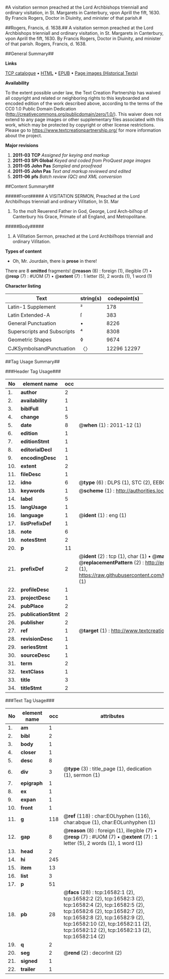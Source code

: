 #A visitation sermon preached at the Lord Archbishops trienniall and ordinary visitation, in St. Margarets in Canterbury, vpon Aprill the fift, 1630. By Francis Rogers, Doctor in Diuinity, and minister of that parish.#

##Rogers, Francis, d. 1638.##
A visitation sermon preached at the Lord Archbishops trienniall and ordinary visitation, in St. Margarets in Canterbury, vpon Aprill the fift, 1630. By Francis Rogers, Doctor in Diuinity, and minister of that parish.
Rogers, Francis, d. 1638.

##General Summary##

**Links**

[TCP catalogue](http://www.ota.ox.ac.uk/tcp/)  • 
[HTML](http://tei.it.ox.ac.uk/tcp/Texts-HTML/free/A10/A10906.html)  • 
[EPUB](http://tei.it.ox.ac.uk/tcp/Texts-EPUB/free/A10/A10906.epub) • 
[Page images (Historical Texts)](https://historicaltexts.jisc.ac.uk/eebo-99851311e)

**Availability**

To the extent possible under law, the Text Creation Partnership has waived all copyright and related or neighboring rights to this keyboarded and encoded edition of the work described above, according to the terms of the CC0 1.0 Public Domain Dedication (http://creativecommons.org/publicdomain/zero/1.0/). This waiver does not extend to any page images or other supplementary files associated with this work, which may be protected by copyright or other license restrictions. Please go to https://www.textcreationpartnership.org/ for more information about the project.

**Major revisions**

1. __2011-03__ __TCP__ *Assigned for keying and markup*
1. __2011-03__ __SPi Global__ *Keyed and coded from ProQuest page images*
1. __2011-05__ __John Pas__ *Sampled and proofread*
1. __2011-05__ __John Pas__ *Text and markup reviewed and edited*
1. __2011-06__ __pfs__ *Batch review (QC) and XML conversion*

##Content Summary##

#####Front#####
A VISITATION SERMON, Preached at the Lord Archbiſhops trienniall and ordinary Viſitation, In St. Mar
1. To the moſt Reuerend Father in God, George, Lord Arch-biſhop of Canterbury his Grace, Primate of all England, and Metropolitane.

#####Body#####

1. A Viſitation Sermon, preached at the Lord Archbiſhops trienniall and ordinary Viſitation.

**Types of content**

  * Oh, Mr. Jourdain, there is **prose** in there!

There are 8 **omitted** fragments! 
 @__reason__ (8) : foreign (1), illegible (7)  •  @__resp__ (7) : #UOM (7)  •  @__extent__ (7) : 1 letter (5), 2 words (1), 1 word (1)

**Character listing**


|Text|string(s)|codepoint(s)|
|---|---|---|
|Latin-1 Supplement|²|178|
|Latin Extended-A|ſ|383|
|General Punctuation|•|8226|
|Superscripts             and Subscripts|⁴|8308|
|Geometric Shapes|◊|9674|
|CJKSymbolsandPunctuation|〈〉|12296 12297|

##Tag Usage Summary##

###Header Tag Usage###

|No|element name|occ|attributes|
|---|---|---|---|
|1.|__author__|2||
|2.|__availability__|1||
|3.|__biblFull__|1||
|4.|__change__|5||
|5.|__date__|8| @__when__ (1) : 2011-12 (1)|
|6.|__edition__|1||
|7.|__editionStmt__|1||
|8.|__editorialDecl__|1||
|9.|__encodingDesc__|1||
|10.|__extent__|2||
|11.|__fileDesc__|1||
|12.|__idno__|6| @__type__ (6) : DLPS (1), STC (2), EEBO-CITATION (1), PROQUEST (1), VID (1)|
|13.|__keywords__|1| @__scheme__ (1) : http://authorities.loc.gov/ (1)|
|14.|__label__|5||
|15.|__langUsage__|1||
|16.|__language__|1| @__ident__ (1) : eng (1)|
|17.|__listPrefixDef__|1||
|18.|__note__|6||
|19.|__notesStmt__|2||
|20.|__p__|11||
|21.|__prefixDef__|2| @__ident__ (2) : tcp (1), char (1)  •  @__matchPattern__ (2) : ([0-9\-]+):([0-9IVX]+) (1), (.+) (1)  •  @__replacementPattern__ (2) : http://eebo.chadwyck.com/downloadtiff?vid=$1&page=$2 (1), https://raw.githubusercontent.com/textcreationpartnership/Texts/master/tcpchars.xml#$1 (1)|
|22.|__profileDesc__|1||
|23.|__projectDesc__|1||
|24.|__pubPlace__|2||
|25.|__publicationStmt__|2||
|26.|__publisher__|2||
|27.|__ref__|1| @__target__ (1) : http://www.textcreationpartnership.org/docs/. (1)|
|28.|__revisionDesc__|1||
|29.|__seriesStmt__|1||
|30.|__sourceDesc__|1||
|31.|__term__|2||
|32.|__textClass__|1||
|33.|__title__|3||
|34.|__titleStmt__|2||


###Text Tag Usage###

|No|element name|occ|attributes|
|---|---|---|---|
|1.|__am__|1||
|2.|__bibl__|2||
|3.|__body__|1||
|4.|__closer__|1||
|5.|__desc__|8||
|6.|__div__|3| @__type__ (3) : title_page (1), dedication (1), sermon (1)|
|7.|__epigraph__|1||
|8.|__ex__|1||
|9.|__expan__|1||
|10.|__front__|1||
|11.|__g__|118| @__ref__ (118) : char:EOLhyphen (116), char:abque (1), char:EOLunhyphen (1)|
|12.|__gap__|8| @__reason__ (8) : foreign (1), illegible (7)  •  @__resp__ (7) : #UOM (7)  •  @__extent__ (7) : 1 letter (5), 2 words (1), 1 word (1)|
|13.|__head__|2||
|14.|__hi__|245||
|15.|__item__|13||
|16.|__list__|3||
|17.|__p__|51||
|18.|__pb__|28| @__facs__ (28) : tcp:16582:1 (2), tcp:16582:2 (2), tcp:16582:3 (2), tcp:16582:4 (2), tcp:16582:5 (2), tcp:16582:6 (2), tcp:16582:7 (2), tcp:16582:8 (2), tcp:16582:9 (2), tcp:16582:10 (2), tcp:16582:11 (2), tcp:16582:12 (2), tcp:16582:13 (2), tcp:16582:14 (2)|
|19.|__q__|2||
|20.|__seg__|2| @__rend__ (2) : decorInit (2)|
|21.|__signed__|1||
|22.|__trailer__|1||
